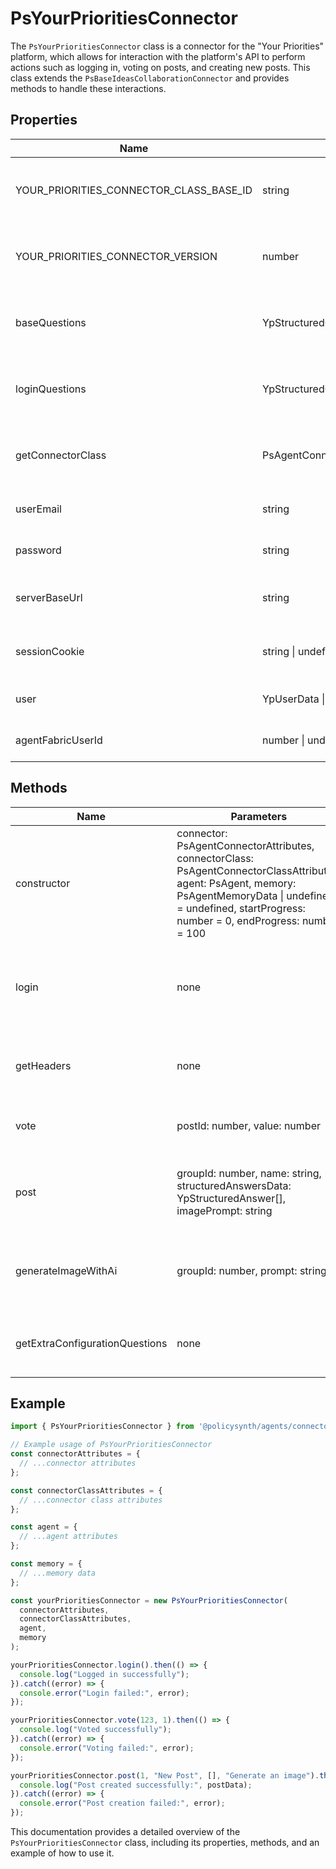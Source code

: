 # PsYourPrioritiesConnector

The `PsYourPrioritiesConnector` class is a connector for the "Your Priorities" platform, which allows for interaction with the platform's API to perform actions such as logging in, voting on posts, and creating new posts. This class extends the `PsBaseIdeasCollaborationConnector` and provides methods to handle these interactions.

## Properties

| Name                  | Type                        | Description                                                                 |
|-----------------------|-----------------------------|-----------------------------------------------------------------------------|
| YOUR_PRIORITIES_CONNECTOR_CLASS_BASE_ID | string                      | The base ID for the Your Priorities connector class.                        |
| YOUR_PRIORITIES_CONNECTOR_VERSION      | number                      | The version number of the Your Priorities connector class.                  |
| baseQuestions                          | YpStructuredQuestionData[]  | The base questions required for the connector configuration.                |
| loginQuestions                         | YpStructuredQuestionData[]  | The login questions required for the connector configuration.               |
| getConnectorClass                      | PsAgentConnectorClassCreationAttributes | The configuration attributes for the connector class.                        |
| userEmail                              | string                      | The email of the user for authentication.                                    |
| password                               | string                      | The password of the user for authentication.                                 |
| serverBaseUrl                          | string                      | The base URL of the Your Priorities server.                                  |
| sessionCookie                          | string \| undefined         | The session cookie received after login.                                     |
| user                                   | YpUserData \| undefined     | The user data received after login.                                          |
| agentFabricUserId                      | number \| undefined         | The user ID for the agent fabric.                                            |

## Methods

| Name                          | Parameters                                                                 | Return Type                | Description                                                                 |
|-------------------------------|----------------------------------------------------------------------------|----------------------------|-----------------------------------------------------------------------------|
| constructor                   | connector: PsAgentConnectorAttributes, connectorClass: PsAgentConnectorClassAttributes, agent: PsAgent, memory: PsAgentMemoryData \| undefined = undefined, startProgress: number = 0, endProgress: number = 100 | void                       | Initializes the connector with the provided attributes and configuration.   |
| login                         | none                                                                       | Promise<void>              | Logs in to the Your Priorities platform and sets the session cookie.        |
| getHeaders                    | none                                                                       | object                     | Returns the headers required for authenticated requests.                    |
| vote                          | postId: number, value: number                                              | Promise<void>              | Votes on a post with the specified value.                                    |
| post                          | groupId: number, name: string, structuredAnswersData: YpStructuredAnswer[], imagePrompt: string | Promise<YpPostData>        | Creates a new post in the specified group with the provided data.            |
| generateImageWithAi           | groupId: number, prompt: string                                            | Promise<number>            | Generates an AI image with the specified prompt and returns the image ID.    |
| getExtraConfigurationQuestions| none                                                                       | YpStructuredQuestionData[] | Returns additional configuration questions if required.                     |

## Example

```typescript
import { PsYourPrioritiesConnector } from '@policysynth/agents/connectors/collaboration/yourPrioritiesConnector.js';

// Example usage of PsYourPrioritiesConnector
const connectorAttributes = {
  // ...connector attributes
};

const connectorClassAttributes = {
  // ...connector class attributes
};

const agent = {
  // ...agent attributes
};

const memory = {
  // ...memory data
};

const yourPrioritiesConnector = new PsYourPrioritiesConnector(
  connectorAttributes,
  connectorClassAttributes,
  agent,
  memory
);

yourPrioritiesConnector.login().then(() => {
  console.log("Logged in successfully");
}).catch((error) => {
  console.error("Login failed:", error);
});

yourPrioritiesConnector.vote(123, 1).then(() => {
  console.log("Voted successfully");
}).catch((error) => {
  console.error("Voting failed:", error);
});

yourPrioritiesConnector.post(1, "New Post", [], "Generate an image").then((postData) => {
  console.log("Post created successfully:", postData);
}).catch((error) => {
  console.error("Post creation failed:", error);
});
```

This documentation provides a detailed overview of the `PsYourPrioritiesConnector` class, including its properties, methods, and an example of how to use it.